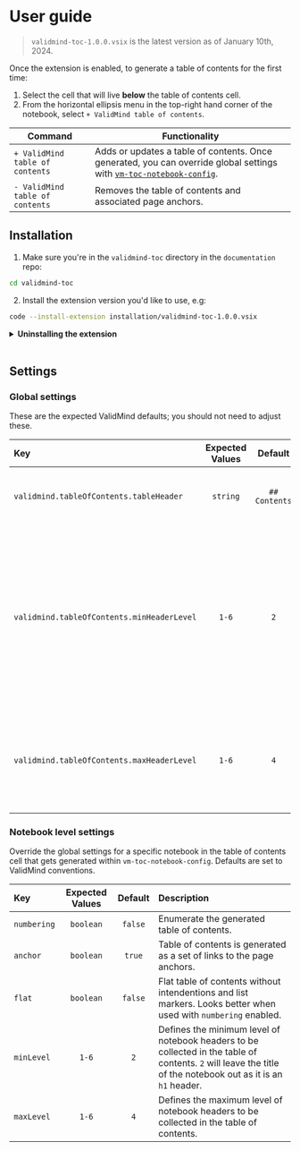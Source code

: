 # User guide

> `validmind-toc-1.0.0.vsix` is the latest version as of January 10th, 2024.

Once the extension is enabled, to generate a table of contents for the first time:

1. Select the cell that will live **below** the table of contents cell.
2. From the horizontal ellipsis menu in the top-right hand corner of the notebook, select `+ ValidMind table of contents`.

| Command | Functionality | 
|---|---|
| `+ ValidMind table of contents` | Adds or updates a table of contents. Once generated, you can override global settings with [`vm-toc-notebook-config`](#notebook-level-settings). | 
| `- ValidMind table of contents` | Removes the table of contents and associated page anchors. |

## Installation

1. Make sure you're in the `validmind-toc` directory in the `documentation` repo:

```bash
cd validmind-toc
```

2. Install the extension version you'd like to use, e.g:

```bash
code --install-extension installation/validmind-toc-1.0.0.vsix
```

<details>
  <summary><b>Uninstalling the extension</b><br><br></summary>

In your VS Code terminal:

```bash
code --uninstall-extension validbeck.validmind-toc
```

Optionally, you can clear cached extension settings via the terminal:

1. Navigate to your VS Code extension directory:

```bash
cd ~/.vscode/extensions
```

2. Retrieve a list of your extension directories and note the folder name for the extension's version:

```bash
ls -d */
```

3. Remove the cached folder, e.g:

```bash
rm -rf validbeck.validmind-toc-1.0.0/
```
</details>

## Settings

### Global settings

These are the expected ValidMind defaults; you should not need to adjust these.

Key|Expected Values|Default|Description
:---|:---:|:---:|:---
`validmind.tableOfContents.tableHeader`|`string`|`## Contents`|Defines the heading for the table of contents cell.
`validmind.tableOfContents.minHeaderLevel`|`1-6`|`2`|Defines the minimum level of notebook headers to be collected in the table of contents. `2` will leave the title of the notebook out as it is an `h1` header.
`validmind.tableOfContents.maxHeaderLevel`|`1-6`|`4`|Defines the maximum level of notebook headers to be collected in the table of contents.

### Notebook level settings

Override the global settings for a specific notebook in the table of contents cell that gets generated within `vm-toc-notebook-config`. Defaults are set to ValidMind conventions.

Key|Expected Values|Default|Description
:---|:---:|:---:|:---
`numbering`|`boolean`|`false`|Enumerate the generated table of contents.
`anchor`|`boolean`|`true`|Table of contents is generated as a set of links to the page anchors.
`flat`|`boolean`|`false`|Flat table of contents without intendentions and list markers. Looks better when used with `numbering` enabled.
`minLevel`|`1-6`|`2`|Defines the minimum level of notebook headers to be collected in the table of contents. `2` will leave the title of the notebook out as it is an `h1` header.
`maxLevel`|`1-6`|`4`|Defines the maximum level of notebook headers to be collected in the table of contents.